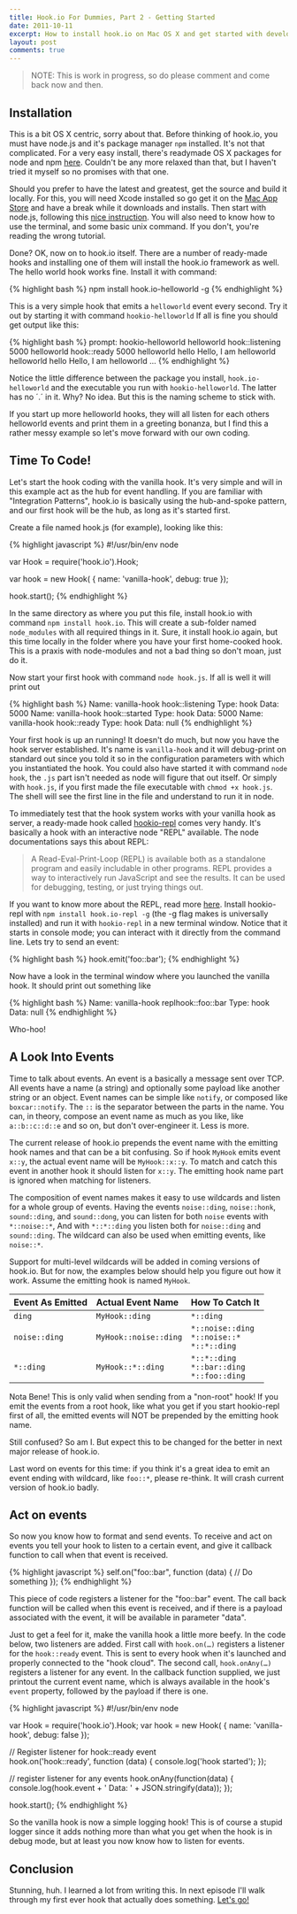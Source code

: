 ```yaml
---
title: Hook.io For Dummies, Part 2 - Getting Started
date: 2011-10-11
excerpt: How to install hook.io on Mac OS X and get started with developing.
layout: post
comments: true
---
```


> NOTE: This is work in progress, so do please comment and come back now and then.

## Installation

This is a bit OS X centric, sorry about that. Before thinking of hook.io, you must have node.js and it's package manager `npm` installed. It's not that complicated. For a very easy install, there's readymade OS X packages for node and npm [here][osxpackages]. Couldn't be any more relaxed than that, but I haven't tried it myself so no promises with that one.

Should you prefer to have the latest and greatest, get the source and build it locally. For this, you will need Xcode installed so go get it on the [Mac App Store][mas] and have a break while it downloads and installs. Then start with node.js, following this [nice instruction][nodeinstall]. You will also need to know how to use the terminal, and some basic unix command. If you don't, you're reading the wrong tutorial.

Done? OK, now on to hook.io itself. There are a number of ready-made hooks and installing one of them will install the hook.io framework as well. The hello world hook works fine. Install it with command:

{% highlight bash %}
npm install hook.io-helloworld -g
{% endhighlight %}

This is a very simple hook that emits a `helloworld` event every second. Try it out by starting it with command `hookio-helloworld` If all is fine you should get output like this:

{% highlight bash %}
prompt: hookio-helloworld
helloworld    hook::listening   5000
helloworld    hook::ready       5000
helloworld    hello             Hello, I am helloworld
helloworld    hello             Hello, I am helloworld
...
{% endhighlight %}

Notice the little difference between the package you install, `hook.io-helloworld` and the executable you run with `hookio-helloworld`. The latter has no ´.´ in it. Why? No idea. But this is the naming scheme to stick with.

If you start up more helloworld hooks, they will all listen for each others helloworld events and print them in a greeting bonanza, but I find this a rather messy example so let's move forward with our own coding.

## Time To Code!

Let's start the hook coding with the vanilla hook. It's very simple and will in this example act as the hub for event handling. If you are familiar with "Integration Patterns", hook.io is basically using the hub-and-spoke pattern, and our first hook will be the hub, as long as it's started first.

Create a file named hook.js (for example), looking like this:

{% highlight javascript %}
#!/usr/bin/env node

var Hook = require('hook.io').Hook;

var hook = new Hook( {
    name: 'vanilla-hook',
    debug: true
});

hook.start();
{% endhighlight %}

In the same directory as where you put this file, install hook.io with command `npm install hook.io`. This will create a sub-folder named `node_modules` with all required things in it. Sure, it install hook.io again, but this time locally in the folder where you have your first home-cooked hook. This is a praxis with node-modules and not a bad thing so don't moan, just do it.

Now start your first hook with command `node hook.js`. If all is well it will print out	

{% highlight bash %}
Name: vanilla-hook    hook::listening    Type: hook    Data: 5000
Name: vanilla-hook    hook::started      Type: hook    Data: 5000
Name: vanilla-hook    hook::ready        Type: hook    Data: null
{% endhighlight %}

Your first hook is up an running! It doesn't do much, but now you have the hook server established. It's name is `vanilla-hook` and it will debug-print on standard out since you told it so in the configuration parameters with which you instantiated the hook. You could also have started it with command `node hook`, the `.js` part isn't needed as node will figure that out itself. Or simply with `hook.js`, if you first made the file executable with `chmod +x hook.js`. The shell will see the first line in the file and understand to run it in node.

To immediately test that the hook system works with your vanilla hook as server, a ready-made hook called [hookio-repl][] comes very handy. It's basically a hook with an interactive node "REPL" available. The node documentations says this about REPL:

> A Read-Eval-Print-Loop (REPL) is available both as a standalone program and easily includable in other programs. REPL provides a way to interactively run JavaScript and see the results. It can be used for debugging, testing, or just trying things out.

If you want to know more about the REPL, read more [here][repl]. Install hookio-repl with `npm install hook.io-repl -g` (the -g flag makes is universally installed) and run it with `hookio-repl` in a new terminal window. Notice that it starts in console mode; you can interact with it directly from the command line. Lets try to send an event:

{% highlight bash %}
hook.emit('foo::bar');
{% endhighlight %}

Now have a look in the terminal window where you launched the vanilla hook. It should print out something like

{% highlight bash %}
Name: vanilla-hook  replhook::foo::bar   Type: hook   Data: null
{% endhighlight %}

Who-hoo!  

## A Look Into Events

Time to talk about events. An event is a basically a message sent over TCP. All events have a name (a string) and optionally some payload like another string or an object. Event names can be simple like `notify`, or composed like `boxcar::notify`. The `::` is the separator between the parts in the name. You can, in theory, compose an event name as much as you like, like `a::b::c::d::e` and so on, but don't over-engineer it. Less is more.

The current release of hook.io prepends the event name with the emitting hook names and that can be a bit confusing. So if hook `MyHook` emits event `x::y`, the actual event name will be `MyHook::x::y`. To match and catch this event in another hook it should listen for `x::y`. The emitting hook name part is ignored when matching for listeners.	

The composition of event names makes it easy to use wildcards and listen for a whole group of events. Having the events `noise::ding`, `noise::honk`, `sound::ding`, and `sound::dong`,
you can listen for both `noise` events with `*::noise::*`, And with `*::*::ding` you listen both for `noise::ding` and `sound::ding`. The wildcard can also be used when emitting events, like `noise::*`.

Support for multi-level wildcards will be added in coming versions of hook.io. But for now, the examples below should help you figure out how it work. Assume the emitting hook is named `MyHook`. 

| Event As Emitted | Actual Event Name | How To Catch It
|:-|:-|:-
| `ding` | `MyHook::ding` | `*::ding`
| `noise::ding` | `MyHook::noise::ding` | `*::noise::ding` <br> `*::noise::*` <br> `*::*::ding`
| `*::ding` | `MyHook::*::ding` | `*::*::ding` <br> `*::bar::ding` <br> `*::foo::ding`

Nota Bene! This is only valid when sending from a "non-root" hook! If you emit the events from a root hook, like what you get if you start hookio-repl first of all, the emitted events will NOT be prepended by the emitting hook name.

Still confused? So am I. But expect this to be changed for the better in next major release of hook.io.

Last word on events for this time: if you think it's a great idea to emit an event ending with wildcard, like `foo::*`, please re-think. It will crash current version of hook.io badly. 

## Act on events

So now you know how to format and send events. To receive and act on events you tell your hook to listen to a certain event, and give it callback function to call when that event is received. 

{% highlight javascript %}
self.on("foo::bar", function (data) {
    // Do something
});
{% endhighlight %}

This piece of code registers a listener for the "foo::bar" event. The call back function will be called when this event is received, and if there is a payload associated with the event, it will be available in parameter "data".

Just to get a feel for it, make the vanilla hook a little more beefy. In the code below, two listeners are added. First call with `hook.on(…)` registers a listener for the `hook::ready` event. This is sent to every hook when it's launched and properly connected to the "hook cloud". The second call, `hook.onAny(…)` registers a listener for any event. In the callback function supplied, we just printout the current event name, which is always available in the hook's `event` property, followed by the payload if there is one.
 
{% highlight javascript %}
#!/usr/bin/env node	

var Hook = require('hook.io').Hook;
var hook = new Hook( {
	  name: 'vanilla-hook',
	  debug: false
	});

// Register listener for hook::ready event	
hook.on('hook::ready', function (data) {
	console.log('hook started');
});
	
// register listener for any events
hook.onAny(function(data) {
  console.log(hook.event + ' Data: ' + JSON.stringify(data));
});

hook.start();
{% endhighlight %}

So the vanilla hook is now a simple logging hook! This is of course a stupid logger since it adds nothing more than what you get when the hook is in debug mode, but at least you now know how to listen for events.

## Conclusion

Stunning, huh. I learned a lot from writing this. In next episode I'll walk through my first ever hook that actually does something. [Let's go!][part3]

[osxpackages]: https://sites.google.com/site/nodejsmacosx/ "Readymade packages"
[mas]: http://itunes.apple.com/se/app/xcode/id448457090?mt=12 "Xcode on Mac App Store"
[nodeinstall]: http://shapeshed.com/journal/setting-up-nodejs-and-npm-on-mac-osx/ "How to install node and npm from source on mac"
[hookio-repl]: http://github.com/hookio/hookio-repl "hookio-repl"		
[repl]: http://nodejs.org/docs/v0.5.7/api/repl.html "REPL documentation"
[part3]: http://ejeklint.github.com/2011-10-11-hook.io-for-dummies-part-3-a-deeper-look/
